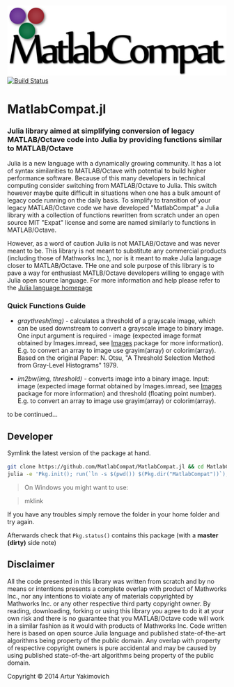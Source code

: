 ![MatlabCompat project](logo.png)
[![Build Status](https://travis-ci.org/MatlabCompat/MatlabCompat.jl.svg?branch=master)](https://travis-ci.org/MatlabCompat/MatlabCompat.jl)

# MatlabCompat.jl
### Julia library aimed at simplifying conversion of legacy MATLAB/Octave code into Julia by providing functions similar to MATLAB/Octave



Julia is a new language with a dynamically growing community. It has a lot of syntax similarities to MATLAB/Octave with potential to build higher performance software. Because of this many developers in technical computing consider switching from MATLAB/Octave to Julia. This switch however maybe quite difficult in situations when one has a bulk amount of legacy code running on the daily basis. To simplify to transition of your legacy MATLAB/Octave code we have developed "MatlabCompat" a Julia library with a collection of functions rewritten from scratch under an open source MIT "Expat" license and some are named similarly to functions in MATLAB/Octave.



However, as a word of caution Julia is not MATLAB/Octave and was never meant to be. This library is not meant to substitute any commercial products (including those of Mathworks Inc.), nor is it meant to make Julia language closer to MATLAB/Octave. THe one and sole purpose of this library is to pave a way for enthusiast MATLB/Octave developers willing to engage with Julia open source language. For more information and help please refer to the [Julia language homepage](http://www.julialang.org/)

### Quick Functions Guide

* _graythresh(img)_ - calculates a threshold of a grayscale image, which can be used downstream to convert a grayscale image to binary image. One
 input argument is required - image (expected image format obtained by Images.imread, see [Images](https://github.com/timholy/Images.jl) package for more information). E.g. to convert an array to image use grayim(array) or colorim(array). Based on the original Paper: N. Otsu, "A Threshold Selection Method from Gray-Level Histograms" 1979.


* _im2bw(img, threshold)_ - converts image into a binary image. Input: image (expected image format obtained by Images.imread, see [Images](https://github.com/timholy/Images.jl) package for more information) and threshold (floating point number). E.g. to convert an array to image use grayim(array) or colorim(array).

to be continued...

## Developer

Symlink the latest version of the package at hand. 

```bash
git clone https://github.com/MatlabCompat/MatlabCompat.jl && cd MatlabCompat.jl
julia -e 'Pkg.init(); run(`ln -s $(pwd()) $(Pkg.dir("MatlabCompat"))`); Pkg.pin("MatlabCompat"); Pkg.resolve()'
```

> On Windows you might want to use:

> mklink

If you have any troubles simply remove the folder in your home folder and try again.

Afterwards check that `Pkg.status()` contains this package (with a **master (dirty)** side note)

## Disclaimer
All the code presented in this library was written from scratch and by no means or intentions presents a complete overlap with product of Mathworks Inc., nor any intentions to violate any of materials copyrighted by Mathworks Inc. or any other respective third party copyright owner. By reading, downloading, forking or using this library you agree to do it at your own risk and there is no guarantee that you MATLAB/Octave code will work in a similar fashion as it would with products of Mathworks Inc. Code written here is based on open source Julia language and published state-of-the-art algorithms being property of the public domain. Any overlap with property of respective copyright owners is pure accidental and may be caused by using published state-of-the-art algorithms being property of the public domain.

Copyright © 2014 Artur Yakimovich

